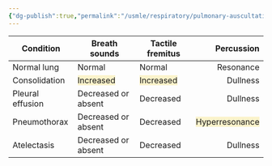 ```yaml
---
{"dg-publish":true,"permalink":"/usmle/respiratory/pulmonary-auscultation/"}
---
```



| Condition        | Breath sounds                                                    | Tactile fremitus                                                 |                                                            Percussion |
| ---------------- | ---------------------------------------------------------------- | ---------------------------------------------------------------- | --------------------------------------------------------------------: |
| Normal lung      | Normal                                                           | Normal                                                           |                                                             Resonance |
| Consolidation    | <span style="background:rgba(240, 200, 0, 0.2)">Increased</span> | <span style="background:rgba(240, 200, 0, 0.2)">Increased</span> |                                                              Dullness |
| Pleural effusion | Decreased or absent                                              | Decreased                                                        |                                                              Dullness |
| Pneumothorax     | Decreased or absent                                              | Decreased                                                        | <span style="background:rgba(240, 200, 0, 0.2)">Hyperresonance</span> |
| Atelectasis      | Decreased or absent                                              | Decreased                                                        |                                                              Dullness |


